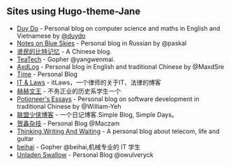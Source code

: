 ## Sites using Hugo-theme-Jane
- [Duy Do](http://duydo.me) - Personal blog on computer science and maths in English and Vietnamese by [@duydo](https://github.com/duydo)
- [Notes on Blue Skies](https://terrty.net) - Personal blog in Russian by @paskal
- [贤民的比特记忆](http://www.xianmin.org/) - A Chinese blog.
- [TeaTech](https://maiyang.me/) - Gopher @yangwenmai.
- [AxdLog](https://axdlog.com) - Personal blog in English and traditional Chinese by @MaxdSre
- [Time](https://ifttl.com/) - Personal Blog
- [IT & Laws](https://itlaws.cn/) - itLaws，一个律师的关于IT、法律的博客
- [赫赫文王](https://kqh.ac/) - 不务正业的历史系学生一个
- [Potioneer's Essays](https://william-yeh.net/) - Personal blog on software development in traditional Chinese by @William-Yeh
- [联盟少侠博客](https://shaoxia.xyz/) - 一个日记博客.Simple Blog, Simple Days。
- [贺鑫杂技](https://www.hexin.me/) -  Personal Blog @Maczam
- [Thinking,Writing And Waiting](https://blog.fallleaf.net) - A personal blog about telecom, life and guitar
- [beihai](https://www.wingsxdu.com/) -  Gopher @beihai,机械专业的 IT 学生
- [Unladen Swallow](https://blog.owulveryck.info) - Personal Blog @owulveryck
